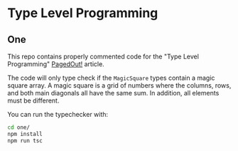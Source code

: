 # Type Level Programming

## One
This repo contains properly commented code for the "Type Level Programming"
[PagedOut!](https://pagedout.institute/) article.

The code will only type check if the `MagicSquare` types contain a
magic square array. A magic square is a grid of numbers where the columns, rows,
and both main diagonals all have the same sum. In addition, all elements must
be different.

You can run the typechecker with:

```bash
cd one/
npm install
npm run tsc
```
